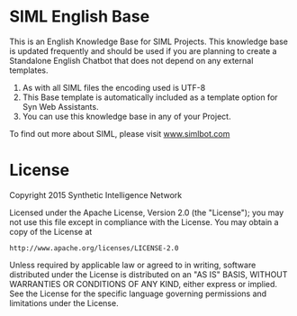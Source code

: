 # SIML English Base

This is an English Knowledge Base for SIML Projects. This knowledge base is updated frequently and should be used if you are planning to create a Standalone English Chatbot that does not depend on any external templates.

1. As with all SIML files the encoding used is UTF-8
2. This Base template is automatically included as a template option for Syn Web Assistants.
3. You can use this knowledge base in any of your Project.

To find out more about SIML, please visit www.simlbot.com

# License

Copyright 2015 Synthetic Intelligence Network

Licensed under the Apache License, Version 2.0 (the "License");
you may not use this file except in compliance with the License.
You may obtain a copy of the License at

    http://www.apache.org/licenses/LICENSE-2.0

Unless required by applicable law or agreed to in writing, software
distributed under the License is distributed on an "AS IS" BASIS,
WITHOUT WARRANTIES OR CONDITIONS OF ANY KIND, either express or implied.
See the License for the specific language governing permissions and
limitations under the License.
